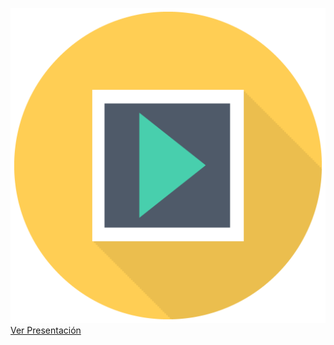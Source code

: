 ![](/img/sem_icon_pres.png)
[Ver Presentación](https://docs.google.com/presentation/d/13sCVbadrmtoJpInA5z9Y73r3VzUy4BBb6tBFwbe-V94/edit#slide=id.g375400f95c_0_0)
